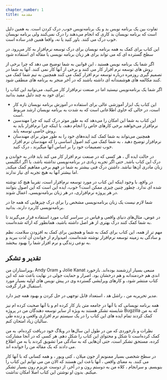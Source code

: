 ```yaml
---
chapter_number: 1
title: مقدمه
---
```


تفاوت بین یک برنامه‌ نویس بد و یک برنامه‌نویس خوب, درک کردن است. به همین دلیل است که برنامه نویسان بد کاری که انجام می‌دهند را درک نمی‌کنند ولی برنامه نویسان خوب درک می کنند. باور کنید یا نه، واقعا همین قدر ساده است.

این کتاب برای کمک به همه برنامه نویسان برای درک توسعه نرم‌افزار به کار می‌رود. در سطح گسترده ای که می تواند برای هر زبان برنامه نویسی یا مقاله ای استفاده شود

اگر شما یک برنامه نویس هستید ، این قوانین به شما توضیح می دهد که چرا برخی از روش های توسعه نرم افزار کار می کنند و برخی از آنها کار نمی کنند. آنها به شما در تصمیم گیری روزمره درباره توسعه نرم افزار کمک می کنند همچنین به تیم شما کمک می کنند مکالمه های هوشمندانه ای داشته باشند که در آخر منجر به برنامه های منطقی شود.

اگر شما یک برنامه‌نویس نیستید اما در صنعت نرم‌افزار کار می‌کنید، می‌توانید این کتاب را برای خود به چند دلیل مفید بدانید:

- این کتاب یک ابزار آموزشی عالی برای استفاده در آموزش برنامه نویسان تازه‌ کار است، در حالی که حاوی اطلاعاتی است که به شدت به برنامه نویسان ارشد مربوط است.
- این کتاب به شما این امکان را می‌دهد که به طور موثر درک کنید که چرا مهندسین نرم‌افزار می‌خواهند برخی کارهای خاص را انجام دهند، یا اینکه چرا نرم‌افزار باید به روش خاصی توسعه یابد.
- همچنین می‌تواند به شما کمک کند ایده‌های خود را به طور موثر برای مهندسان نرم‌افزار توضیح دهید ، به شما کمک می کند اصول اساسی را که مهندسان نرم افزار خوب تصمیمات خود را بر اساس آنها میگیرند ، درک کنید.

در حالت ایده آل ، هر کسی که در صنعت نرم افزار کار می کند باید قادر به خواندن و درک این کتاب باشد, حتی اگر تجربه زیادی در برنامه‌نویسی نداشته باشد، یا اگر انگلیسی زبان مادری آن‌ها نباشد. داشتن درک فنی بیشتر به شما در فهم برخی مفاهیم کمک میکند, اما بیشتر آنها به هیچ تجربه ای نیاز ندارند.

در واقع، با وجود اینکه این کتاب در مورد توسعه نرم‌افزار است، تقریبا هیچ کد نوشته شده ای ندارد. چطور چنین چیزی ممکن است؟ خوب، ایده این است که این اصول بتوانند در هر پروژه نرم‌افزاری، در هر زبان برنامه‌نویسی، اعمال شوند.

شما لازم نیست یک زبان برنامه‌نویسی مشخص را برای درک چیزهایی که همه جا در برنامه‌نویسی کاربرد دارند، بدانید.

در عوض، مثال‌های دنیای واقعی و قیاس در سراسر کتاب مورد استفاده قرار می‌گیرند تا به شما کمک کنند درک بهتری از هر اصل داشته باشید، همانطور که ارائه شده‌است.

مهم‌ تر از همه، این کتاب برای کمک به شما و همچنین برای کمک به افزودن سلامت، نظم و سادگی به زمینه توسعه نرم‌افزار نوشته شده‌است. امیدوارم از خواندن آن لذت ببرید و به نوعی زندگی و نرم افزار شما را بهبود ببخشد.

## تقدیر و تشکر

ویراستاران من، Andy Oram و Jolie Kanat منبعی بسیار ارزشمند بوده‌اند. بازخورد اندی هم خردمندانه و هم درخشان بود. اصرار و حمایت جولی در نهایت باعث شد که این کتاب منتشر شود، و کارهای ویرایشی گسترده وی در پیش نویس های اولیه بسیار مورد استقبال قرار گرفت.

مدیر تحریریه من ، راشل هد ، استعداد قابل توجهی در حل کردن و بهبود همه چیز دارد.

همه برنامه نویسانی که با آنها در جامعه متن باز کار کرده ام و با آنها صحبت کرده ام نیز شایسته تشکر هستند به ویژه از سایر توسعه دهندگان من در پروژه Bugzilla که به من کمک کردند تمام ایده های این کتاب را در یک سیستم نرم افزاری واقعی و زنده طی سالیان زیاد امتحان کنم.

نظرات و بازخوردی که من در طول این سال‌ها در وبلاگ خود دریافت کرده‌ام، به من کمک کرده‌است تا شکل و محتوای این کتاب را شکل دهم. هر کسی که در آنجا مشارکت کرده، مستحق تشکر است، حتی آن‌هایی که به سادگی مرا تشویق کردند یا به من اطلاع می دادند که یک مقاله من را خوانده اند.

در سطح شخصی بسیار ممنونم از جون میلان ، کتی ویور ، و همه کسانی که با آنها کار می کنند. به معنای واقعی ، آنها باعث این هستند که الان من می توانم این کتاب را بنویسم. و سرانجام ، کلاه من به دوستم رون و در آخر، از دوست عزیزم رون بسیار تشکر میکنم. بدون او نوشتن این کتاب اصلا امکان نداشت.